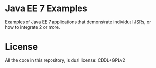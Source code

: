 Java EE 7 Examples
================

Examples of Java EE 7 applications that demonstrate individual JSRs, or how to integrate 2 or more.

# License
All the code in this repository, is dual license: CDDL+GPLv2
